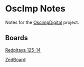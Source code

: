 # OscImp Notes

Notes for the [OscimpDigital](https://github.com/oscimp/OscimpDigital) project.

## Boards

[Redpitaya 125-14](redpitaya_getting_started/redpitaya125-14_getting_started.md)

[ZedBoard](zedboard_getting_started/zedboard_getting_started.md)
